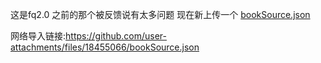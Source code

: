 这是fq2.0
之前的那个被反馈说有太多问题
现在新上传一个
[bookSource.json](https://github.com/user-attachments/files/18455066/bookSource.json)

网络导入链接:https://github.com/user-attachments/files/18455066/bookSource.json